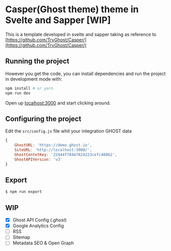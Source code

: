 # Casper(Ghost theme) theme in Svelte and Sapper [WIP]

This is a template developed in svelte and sapper taking as reference to [https://github.com/TryGhost/Casper/](https://github.com/TryGhost/Casper/)


## Running the project

However you get the code, you can install dependencies and run the project in development mode with:

```bash
npm install # or yarn
npm run dev
```

Open up [localhost:3000](http://localhost:3000) and start clicking around.


## Configuring the project

Edit the `src/config.js` file whit your integration GHOST data

```javascript
{
    GhostURL: 'https://demo.ghost.io',
    SiteURL: 'http://localhost:3000/',
    GhostContetKey: '22444f78447824223cefc48062',
    GhostAPIVersion: 'v3'
}
```

## Export

```bash
$ npm run export

```

## WIP
- [X] Ghost API Config (*.ghost*)
- [X] Google Analytics Config
- [ ] RSS
- [ ] Sitemap
- [ ] Metadata SEO & Open Graph